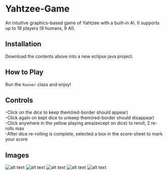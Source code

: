 # Yahtzee-Game
An intuitive graphics-based game of Yahtzee with a built-in AI. It supports up to 18 players (9 humans, 9 AI).

## Installation
Download the contents above into a new eclipse java project.

## How to Play
Run the ```Runner``` class and enjoy!

## Controls
-Click on the dice to keep them(red-border should appear)  
-Click again on kept dice to unkeep them(red-border should disappear)   
-Click anywhere in the yellow playing area(except on dice) to reroll; 2 re-rolls max  
-After dice re-rolling is complete, selected a box in the score-sheet to mark your score

## Images
![alt text](https://user-images.githubusercontent.com/16503485/28980654-af94dc7e-791c-11e7-87c6-cda7171fe459.png)
![alt text](https://user-images.githubusercontent.com/16503485/28980659-b1b42794-791c-11e7-9a54-afcf652bb5fb.png)
![alt text](https://user-images.githubusercontent.com/16503485/28980660-b2f6ee0c-791c-11e7-9cea-d9ccd583fa3d.png)
![alt text](https://user-images.githubusercontent.com/16503485/28980662-b48efcaa-791c-11e7-97e0-c5dc2ae646be.png)
![alt text](https://user-images.githubusercontent.com/16503485/28980664-b6c0d0f2-791c-11e7-8c7b-50363f058bb6.png)
